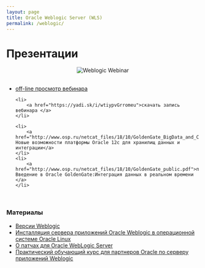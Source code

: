 ```yaml
---
layout: page
title: Oracle Weblogic Server (WLS)
permalink: /weblogic/
---
```


# Презентации


<div align="center">
    <img src="http://storage6.static.itmages.ru/i/16/0519/h_1463644464_6960201_7e3bf26e66.png" border="0" alt="Weblogic Webinar">
</div>

<br/>


<ul>
    <li>
        <a href="https://www.youtube.com/watch?v=nv3Ccs-_4vo">off-line просмотр вебинара </a>
    </li>

    <li>
        <a href="https://yadi.sk/i/wtiypvGrromeu">скачать запись вебинара </a>
    </li>

    <li>
        <a href="http://www.osp.ru/netcat_files/18/10/GoldenGate_BigData_and_Cloud_public.pdf">презентация: Новые возможности платформы Oracle 12c для хранилищ данных и интеграции</a>
    </li>
    <li>
        <a href="http://www.osp.ru/netcat_files/18/10/GoldenGate_public.pdf">презентация: Введение в Oracle GoldenGate:Интеграция данных в реальном времени </a>
    </li>
</ul>




<br/>

### Материалы

<ul>
    <li>
        <a href="/weblogic/weblogic-versions/">Версии Weblogic</a>
    </li>
    <li>
        <a href="https://docs.google.com/document/d/11vBXmPQzIx2KnxuurIdVImCvyqwGca_u0j4gKmlVJuc/edit">Инсталляция сервера приложений Oracle Weblogic в операционной системе Oracle Linux</a>
    </li>
    <li>
        <a href="/weblogic/weblogic-patches/">О патчах для Oracle WebLogic Server</a>
    </li>
    <li>
        <a href="/weblogic/weblogic-seminar/">Практический обучающий курс для партнеров Oracle по серверу приложений Weblogic</a>
    </li>
</ul>
